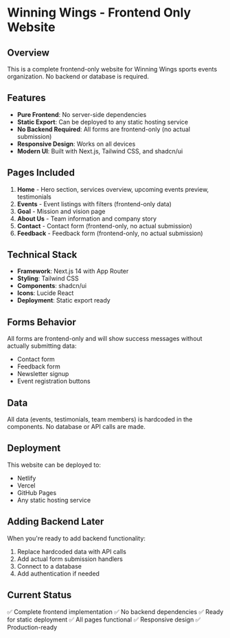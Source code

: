 # Winning Wings - Frontend Only Website

## Overview
This is a complete frontend-only website for Winning Wings sports events organization. No backend or database is required.

## Features
- **Pure Frontend**: No server-side dependencies
- **Static Export**: Can be deployed to any static hosting service
- **No Backend Required**: All forms are frontend-only (no actual submission)
- **Responsive Design**: Works on all devices
- **Modern UI**: Built with Next.js, Tailwind CSS, and shadcn/ui

## Pages Included
1. **Home** - Hero section, services overview, upcoming events preview, testimonials
2. **Events** - Event listings with filters (frontend-only data)
3. **Goal** - Mission and vision page
4. **About Us** - Team information and company story
5. **Contact** - Contact form (frontend-only, no actual submission)
6. **Feedback** - Feedback form (frontend-only, no actual submission)

## Technical Stack
- **Framework**: Next.js 14 with App Router
- **Styling**: Tailwind CSS
- **Components**: shadcn/ui
- **Icons**: Lucide React
- **Deployment**: Static export ready

## Forms Behavior
All forms are frontend-only and will show success messages without actually submitting data:
- Contact form
- Feedback form
- Newsletter signup
- Event registration buttons

## Data
All data (events, testimonials, team members) is hardcoded in the components. No database or API calls are made.

## Deployment
This website can be deployed to:
- Netlify
- Vercel
- GitHub Pages
- Any static hosting service

## Adding Backend Later
When you're ready to add backend functionality:
1. Replace hardcoded data with API calls
2. Add actual form submission handlers
3. Connect to a database
4. Add authentication if needed

## Current Status
✅ Complete frontend implementation
✅ No backend dependencies
✅ Ready for static deployment
✅ All pages functional
✅ Responsive design
✅ Production-ready